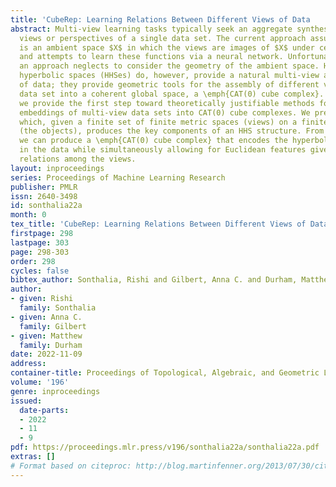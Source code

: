 ```yaml
---
title: 'CubeRep: Learning Relations Between Different Views of Data   '
abstract: Multi-view learning tasks typically seek an aggregate synthesis of multiple
  views or perspectives of a single data set. The current approach assumes that there
  is an ambient space $X$ in which the views are images of $X$ under certain functions
  and attempts to learn these functions via a neural network. Unfortunately, such
  an approach neglects to consider the geometry of the ambient space. Hierarchically
  hyperbolic spaces (HHSes) do, however, provide a natural multi-view arrangement
  of data; they provide geometric tools for the assembly of different views of a single
  data set into a coherent global space, a \emph{CAT(0) cube complex}. In this work,
  we provide the first step toward theoretically justifiable methods for learning
  embeddings of multi-view data sets into CAT(0) cube complexes. We present an algorithm
  which, given a finite set of finite metric spaces (views) on a finite set of points
  (the objects), produces the key components of an HHS structure. From this structure,
  we can produce a \emph{CAT(0) cube complex} that encodes the hyperbolic geometry
  in the data while simultaneously allowing for Euclidean features given by the detected
  relations among the views.
layout: inproceedings
series: Proceedings of Machine Learning Research
publisher: PMLR
issn: 2640-3498
id: sonthalia22a
month: 0
tex_title: 'CubeRep: Learning Relations Between Different Views of Data   '
firstpage: 298
lastpage: 303
page: 298-303
order: 298
cycles: false
bibtex_author: Sonthalia, Rishi and Gilbert, Anna C. and Durham, Matthew
author:
- given: Rishi
  family: Sonthalia
- given: Anna C.
  family: Gilbert
- given: Matthew
  family: Durham
date: 2022-11-09
address:
container-title: Proceedings of Topological, Algebraic, and Geometric Learning 2022
volume: '196'
genre: inproceedings
issued:
  date-parts:
  - 2022
  - 11
  - 9
pdf: https://proceedings.mlr.press/v196/sonthalia22a/sonthalia22a.pdf
extras: []
# Format based on citeproc: http://blog.martinfenner.org/2013/07/30/citeproc-yaml-for-bibliographies/
---
```

